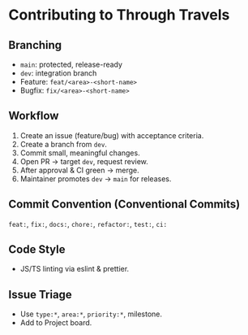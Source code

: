 # Contributing to Through Travels

## Branching
- `main`: protected, release-ready
- `dev`: integration branch
- Feature: `feat/<area>-<short-name>`
- Bugfix: `fix/<area>-<short-name>`

## Workflow
1. Create an issue (feature/bug) with acceptance criteria.
2. Create a branch from `dev`.
3. Commit small, meaningful changes.
4. Open PR → target `dev`, request review.
5. After approval & CI green → merge.
6. Maintainer promotes `dev` → `main` for releases.

## Commit Convention (Conventional Commits)
`feat:`, `fix:`, `docs:`, `chore:`, `refactor:`, `test:`, `ci:`

## Code Style
- JS/TS linting via eslint & prettier.

## Issue Triage
- Use `type:*`, `area:*`, `priority:*`, milestone.
- Add to Project board.

